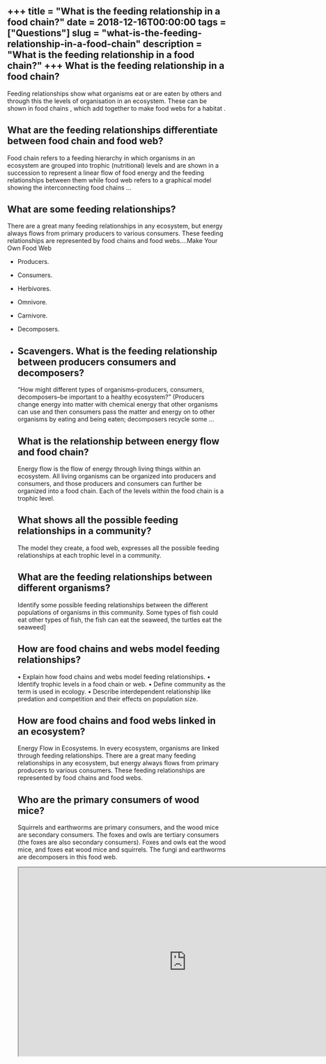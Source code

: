 +++
title = "What is the feeding relationship in a food chain?"
date = 2018-12-16T00:00:00
tags = ["Questions"]
slug = "what-is-the-feeding-relationship-in-a-food-chain"
description = "What is the feeding relationship in a food chain?"
+++
What is the feeding relationship in a food chain?
-------------------------------------------------

Feeding relationships show what organisms eat or are eaten by others and through this the levels of organisation in an ecosystem. These can be shown in food chains , which add together to make food webs for a habitat .

What are the feeding relationships differentiate between food chain and food web?
---------------------------------------------------------------------------------

Food chain refers to a feeding hierarchy in which organisms in an ecosystem are grouped into trophic (nutritional) levels and are shown in a succession to represent a linear flow of food energy and the feeding relationships between them while food web refers to a graphical model showing the interconnecting food chains …

What are some feeding relationships?
------------------------------------

There are a great many feeding relationships in any ecosystem, but energy always flows from primary producers to various consumers. These feeding relationships are represented by food chains and food webs….Make Your Own Food Web

- Producers.
- Consumers.
- Herbivores.
- Omnivore.
- Carnivore.
- Decomposers.
- Scavengers. What is the feeding relationship between producers consumers and decomposers?
    -----------------------------------------------------------------------------
    
    “How might different types of organisms–producers, consumers, decomposers–be important to a healthy ecosystem?” (Producers change energy into matter with chemical energy that other organisms can use and then consumers pass the matter and energy on to other organisms by eating and being eaten; decomposers recycle some …
    
    What is the relationship between energy flow and food chain?
    ------------------------------------------------------------
    
    Energy flow is the flow of energy through living things within an ecosystem. All living organisms can be organized into producers and consumers, and those producers and consumers can further be organized into a food chain. Each of the levels within the food chain is a trophic level.
    
    What shows all the possible feeding relationships in a community?
    -----------------------------------------------------------------
    
    The model they create, a food web, expresses all the possible feeding relationships at each trophic level in a community.
    
    What are the feeding relationships between different organisms?
    ---------------------------------------------------------------
    
    Identify some possible feeding relationships between the different populations of organisms in this community. Some types of fish could eat other types of fish, the fish can eat the seaweed, the turtles eat the seaweed\]
    
    How are food chains and webs model feeding relationships?
    ---------------------------------------------------------
    
    • Explain how food chains and webs model feeding relationships. • Identify trophic levels in a food chain or web. • Define community as the term is used in ecology. • Describe interdependent relationship like predation and competition and their effects on population size.
    
    How are food chains and food webs linked in an ecosystem?
    ---------------------------------------------------------
    
    Energy Flow in Ecosystems. In every ecosystem, organisms are linked through feeding relationships. There are a great many feeding relationships in any ecosystem, but energy always flows from primary producers to various consumers. These feeding relationships are represented by food chains and food webs.
    
    Who are the primary consumers of wood mice?
    -------------------------------------------
    
    Squirrels and earthworms are primary consumers, and the wood mice are secondary consumers. The foxes and owls are tertiary consumers (the foxes are also secondary consumers). Foxes and owls eat the wood mice, and foxes eat wood mice and squirrels. The fungi and earthworms are decomposers in this food web.
    
    <iframe allow="accelerometer; autoplay; clipboard-write; encrypted-media; gyroscope; picture-in-picture" allowfullscreen="" class="__youtube_prefs__  epyt-is-override  no-lazyload" data-no-lazy="1" data-origheight="433" data-origwidth="770" data-skipgform_ajax_framebjll="" height="433" id="_ytid_90000" loading="lazy" src="https://www.youtube.com/embed/_ypM3C49K2k?enablejsapi=1&autoplay=0&cc_load_policy=0&cc_lang_pref=&iv_load_policy=1&loop=0&modestbranding=0&rel=1&fs=1&playsinline=0&autohide=2&theme=dark&color=red&controls=1&" title="YouTube player" width="770"></iframe>